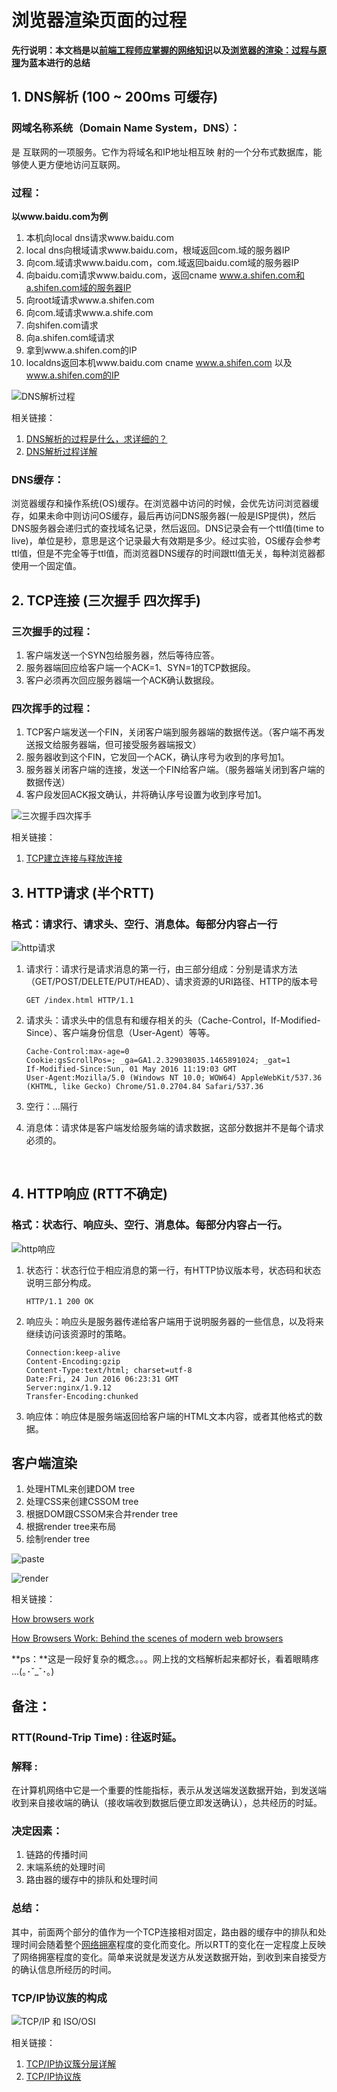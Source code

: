 # 浏览器渲染页面的过程

**先行说明：本文档是以[前端工程师应掌握的网络知识](https://segmentfault.com/l/1500000009674437/play)以及[浏览器的渲染：过程与原理](https://juejin.im/post/59f1cd855188252c224d3b4e)为蓝本进行的总结**

## 1. DNS解析 (100 ~ 200ms 可缓存)

### 网域名称系统（Domain Name System，DNS）：

是 互联网的一项服务。它作为将域名和IP地址相互映 射的一个分布式数据库，能够使人更方便地访问互联网。



### 过程：

**以www.baidu.com为例**

1. 本机向local dns请求www.baidu.com
2. local dns向根域请求www.baidu.com，根域返回com.域的服务器IP
3. 向com.域请求www.baidu.com，com.域返回baidu.com域的服务器IP
4. 向baidu.com请求www.baidu.com，返回cname www.a.shifen.com和a.shifen.com域的服务器IP
5. 向root域请求www.a.shifen.com
6. 向com.域请求www.a.shife.com
7. 向shifen.com请求
8. 向a.shifen.com域请求
9. 拿到www.a.shifen.com的IP
10. localdns返回本机www.baidu.com cname www.a.shifen.com 以及 www.a.shifen.com的IP



![DNS解析过程](dns.jpg)



相关链接：

1. [DNS解析的过程是什么，求详细的？](https://www.zhihu.com/question/23042131)
2. [DNS解析过程详解](http://blog.chinaunix.net/uid-28216282-id-3757849.html) 



### DNS缓存：

浏览器缓存和操作系统(OS)缓存。在浏览器中访问的时候，会优先访问浏览器缓存，如果未命中则访问OS缓存，最后再访问DNS服务器(一般是ISP提供)，然后DNS服务器会递归式的查找域名记录，然后返回。DNS记录会有一个ttl值(time to live)，单位是秒，意思是这个记录最大有效期是多少。经过实验，OS缓存会参考ttl值，但是不完全等于ttl值，而浏览器DNS缓存的时间跟ttl值无关，每种浏览器都使用一个固定值。 



## 2. TCP连接 (三次握手 四次挥手)

### 三次握手的过程：

1. 客户端发送一个SYN包给服务器，然后等待应答。
2. 服务器端回应给客户端一个ACK=1、SYN=1的TCP数据段。
3. 客户必须再次回应服务器端一个ACK确认数据段。



### 四次挥手的过程：

1. TCP客户端发送一个FIN，关闭客户端到服务器端的数据传送。（客户端不再发送报文给服务器端，但可接受服务器端报文）
2. 服务器收到这个FIN，它发回一个ACK，确认序号为收到的序号加1。
3. 服务器关闭客户端的连接，发送一个FIN给客户端。（服务器端关闭到客户端的数据传送）
4. 客户段发回ACK报文确认，并将确认序号设置为收到序号加1。



![三次握手四次挥手](34.png)



相关链接：

1. [TCP建立连接与释放连接](https://www.2cto.com/net/201307/231072.html)





## 3. HTTP请求 (半个RTT)

### 格式：请求行、请求头、空行、消息体。每部分内容占一行

![http请求](http-request.png)

1. 请求行：请求行是请求消息的第一行，由三部分组成：分别是请求方法（GET/POST/DELETE/PUT/HEAD）、请求资源的URI路径、HTTP的版本号

   ```
   GET /index.html HTTP/1.1
   ```

2. 请求头：请求头中的信息有和缓存相关的头（Cache-Control，If-Modified-Since）、客户端身份信息（User-Agent）等等。

   ```
   Cache-Control:max-age=0
   Cookie:gsScrollPos=; _ga=GA1.2.329038035.1465891024; _gat=1
   If-Modified-Since:Sun, 01 May 2016 11:19:03 GMT
   User-Agent:Mozilla/5.0 (Windows NT 10.0; WOW64) AppleWebKit/537.36 (KHTML, like Gecko) Chrome/51.0.2704.84 Safari/537.36
   ```

3. 空行：...隔行

4. 消息体：请求体是客户端发给服务端的请求数据，这部分数据并不是每个请求必须的。

   ​

## 4. HTTP响应 (RTT不确定)

### 格式：状态行、响应头、空行、消息体。每部分内容占一行。

![http响应](http-response.png)

1. 状态行：状态行位于相应消息的第一行，有HTTP协议版本号，状态码和状态说明三部分构成。

   ```
   HTTP/1.1 200 OK
   ```

2. 响应头：响应头是服务器传递给客户端用于说明服务器的一些信息，以及将来继续访问该资源时的策略。

   ```Connection:keep-alive
   Connection:keep-alive
   Content-Encoding:gzip
   Content-Type:text/html; charset=utf-8
   Date:Fri, 24 Jun 2016 06:23:31 GMT
   Server:nginx/1.9.12
   Transfer-Encoding:chunked
   ```

3. 响应体：响应体是服务端返回给客户端的HTML文本内容，或者其他格式的数据。



## 客户端渲染

1. 处理HTML来创建DOM tree
2. 处理CSS来创建CSSOM tree
3. 根据DOM跟CSSOM来合并render tree
4. 根据render tree来布局
5. 绘制render tree



![paste](paste.png)



![render](render.png)





相关链接：

[How browsers work](http://taligarsiel.com/Projects/howbrowserswork1.htm)

[How Browsers Work: Behind the scenes of modern web browsers](https://www.html5rocks.com/en/tutorials/internals/howbrowserswork/#The_browsers_we_will_talk_about)

**ps：**这是一段好复杂的概念。。。网上找的文档解析起来都好长，看着眼睛疼 ...(｡･ˇ_ˇ･｡)







## 备注：

### RTT(Round-Trip Time) : 往返时延。 

### **解释** : 

在计算机网络中它是一个重要的性能指标，表示从发送端发送数据开始，到发送端收到来自接收端的确认（接收端收到数据后便立即发送确认），总共经历的时延。



### 决定因素：

1. 链路的传播时间
2. 末端系统的处理时间
3. 路由器的缓存中的排队和处理时间



### 总结：

其中，前面两个部分的值作为一个TCP连接相对固定，路由器的缓存中的排队和处理时间会随着整个[网络拥塞](https://baike.baidu.com/item/%E7%BD%91%E7%BB%9C%E6%8B%A5%E5%A1%9E)程度的变化而变化。所以RTT的变化在一定程度上反映了网络拥塞程度的变化。简单来说就是发送方从发送数据开始，到收到来自接受方的确认信息所经历的时间。



### TCP/IP协议族的构成

![TCP/IP 和 ISO/OSI](tcp与ip与osl.png)



相关链接：

1. [TCP/IP协议簇分层详解](http://blog.csdn.net/u010796790/article/details/51871783)
2. [TCP/IP协议族](https://segmentfault.com/a/1190000011265376)